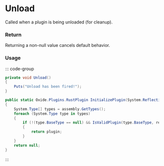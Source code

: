 <Badge type="danger" text="Carbon Compatible"/><Badge type="warning" text="Oxide Compatible"/>
# Unload
Called when a plugin is being unloaded (for cleanup).
### Return
Returning a non-null value cancels default behavior.

### Usage
::: code-group
```csharp [Example]
private void Unload()
{
	Puts("Unload has been fired!");
}
```
```csharp [Source — Carbon.Common @ Carbon.Core.ModLoader]
public static Oxide.Plugins.RustPlugin InitializePlugin(System.Reflection.Assembly assembly, Carbon.Core.ModLoader.Package package = default(Carbon.Core.ModLoader.Package), System.Action<Oxide.Plugins.RustPlugin> preInit = null, bool precompiled = false)
{
	System.Type[] types = assembly.GetTypes();
	foreach (System.Type type in types)
	{
		if (!(type.BaseType == null) && IsValidPlugin(type.BaseType, recursive: false) && InitializePlugin(type, out var plugin, package, preInit, precompiled))
		{
			return plugin;
		}
	}
	return null;
}

```
:::
